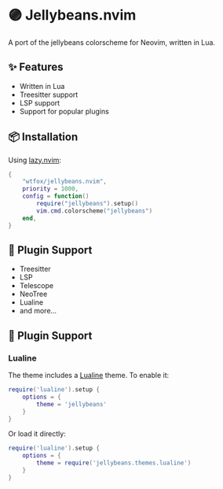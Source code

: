 # 🟣 Jellybeans.nvim

A port of the jellybeans colorscheme for Neovim, written in Lua.

## ✨ Features

- Written in Lua
- Treesitter support
- LSP support
- Support for popular plugins

## 📦 Installation

Using [lazy.nvim](https://github.com/folke/lazy.nvim):

```lua
{
    "wtfox/jellybeans.nvim",
    priority = 1000,
    config = function()
        require("jellybeans").setup()
        vim.cmd.colorscheme("jellybeans")
    end,
}
```

## 🔌 Plugin Support

- Treesitter
- LSP
- Telescope
- NeoTree
- Lualine
- and more...

## 🔌 Plugin Support

### Lualine

The theme includes a [Lualine](https://github.com/nvim-lualine/lualine.nvim) theme. To enable it:

```lua
require('lualine').setup {
    options = {
        theme = 'jellybeans'
    }
}
```

Or load it directly:

```lua
require('lualine').setup {
    options = {
        theme = require('jellybeans.themes.lualine')
    }
}
```
